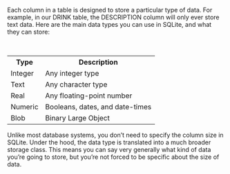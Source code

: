 Each column in a table is designed to store a particular type of data. For example, in our DRINK table, the DESCRIPTION column will only ever store text data. Here are the main data types you can use in SQLite, and what they can store:

<table style="width:100%">
  <tr>
    <th>Type</th>
    <th>Description</th>
  </tr>
  <tr>
    <td>Integer</td>
    <td>Any integer type</td>
  </tr>
  <tr>
    <td>Text</td>
    <td>Any character type</td>
  </tr>
  <tr>
    <td>Real</td>
    <td>Any floating-point number</td>
  </tr>
  <tr>
    <td>Numeric</td>
    <td>Booleans, dates, and date-times</td>
  </tr>
    <tr>
    <td>Blob</td>
    <td>Binary Large Object</td>
  </tr>
</table>

Unlike most database systems, you don’t need to specify the column size in SQLite. Under the hood, the data type is translated into a much broader storage class. This means you can say very generally what kind of data you’re going to store, but you’re not forced to be specific about the size of data.
